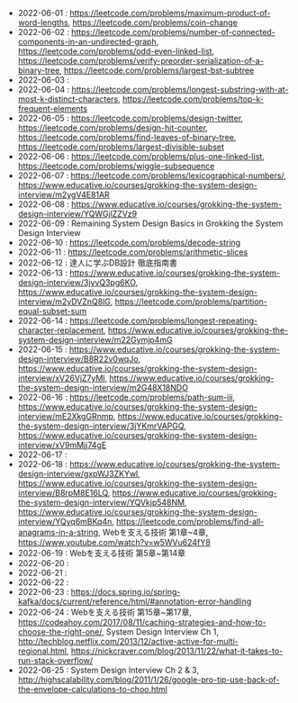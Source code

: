 
* 2022-06-01 : https://leetcode.com/problems/maximum-product-of-word-lengths, https://leetcode.com/problems/coin-change
* 2022-06-02 : https://leetcode.com/problems/number-of-connected-components-in-an-undirected-graph, https://leetcode.com/problems/odd-even-linked-list, https://leetcode.com/problems/verify-preorder-serialization-of-a-binary-tree, https://leetcode.com/problems/largest-bst-subtree
* 2022-06-03 : 
* 2022-06-04 : https://leetcode.com/problems/longest-substring-with-at-most-k-distinct-characters, https://leetcode.com/problems/top-k-frequent-elements
* 2022-06-05 : https://leetcode.com/problems/design-twitter, https://leetcode.com/problems/design-hit-counter, https://leetcode.com/problems/find-leaves-of-binary-tree, https://leetcode.com/problems/largest-divisible-subset
* 2022-06-06 : https://leetcode.com/problems/plus-one-linked-list, https://leetcode.com/problems/wiggle-subsequence
* 2022-06-07 : https://leetcode.com/problems/lexicographical-numbers/, https://www.educative.io/courses/grokking-the-system-design-interview/m2ygV4E81AR
* 2022-06-08 : https://www.educative.io/courses/grokking-the-system-design-interview/YQWGjlZZVz9
* 2022-06-09 : Remaining System Design Basics in Grokking the System Design Interview
* 2022-06-10 : https://leetcode.com/problems/decode-string
* 2022-06-11 : https://leetcode.com/problems/arithmetic-slices
* 2022-06-12 : 達人に学ぶDB設計 徹底指南書
* 2022-06-13 : https://www.educative.io/courses/grokking-the-system-design-interview/3jyvQ3pg6KO, https://www.educative.io/courses/grokking-the-system-design-interview/m2yDVZnQ8lG, https://leetcode.com/problems/partition-equal-subset-sum
* 2022-06-14 : https://leetcode.com/problems/longest-repeating-character-replacement, https://www.educative.io/courses/grokking-the-system-design-interview/m22Gymjp4mG
* 2022-06-15 : https://www.educative.io/courses/grokking-the-system-design-interview/B8R22v0wqJo, https://www.educative.io/courses/grokking-the-system-design-interview/xV26VjZ7yMl, https://www.educative.io/courses/grokking-the-system-design-interview/m2G48X18NDO
* 2022-06-16 : https://leetcode.com/problems/path-sum-iii, https://www.educative.io/courses/grokking-the-system-design-interview/mE2XkgGRnmp, https://www.educative.io/courses/grokking-the-system-design-interview/3jYKmrVAPGQ, https://www.educative.io/courses/grokking-the-system-design-interview/xV9mMjj74gE
* 2022-06-17 : 
* 2022-06-18 : https://www.educative.io/courses/grokking-the-system-design-interview/gxpWJ3ZKYwl, https://www.educative.io/courses/grokking-the-system-design-interview/B8rpM8E16LQ, https://www.educative.io/courses/grokking-the-system-design-interview/YQVkjp548NM, https://www.educative.io/courses/grokking-the-system-design-interview/YQyq6mBKq4n, https://leetcode.com/problems/find-all-anagrams-in-a-string, Webを支える技術 第1章~4章, https://www.youtube.com/watch?v=w5WVu624fY8
* 2022-06-19 : Webを支える技術 第5章~第14章
* 2022-06-20 :
* 2022-06-21 :
* 2022-06-22 :
* 2022-06-23 : https://docs.spring.io/spring-kafka/docs/current/reference/html/#annotation-error-handling
* 2022-06-24 : Webを支える技術 第15章~第17章, https://codeahoy.com/2017/08/11/caching-strategies-and-how-to-choose-the-right-one/, System Design Interview Ch 1, http://techblog.netflix.com/2013/12/active-active-for-multi-regional.html, https://nickcraver.com/blog/2013/11/22/what-it-takes-to-run-stack-overflow/
* 2022-06-25 : System Design Interview Ch 2 & 3, http://highscalability.com/blog/2011/1/26/google-pro-tip-use-back-of-the-envelope-calculations-to-choo.html
